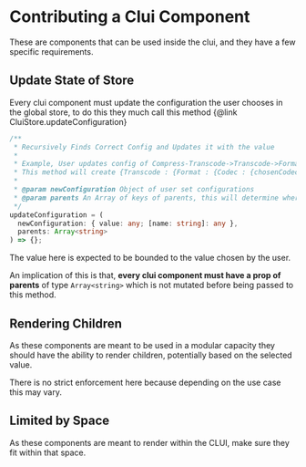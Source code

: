 # Contributing a Clui Component

These are components that can be used inside the clui, and they have a few specific requirements.

## Update State of Store

Every clui component must update the configuration the user chooses in the global store, to do this they much call this method {@link CluiStore.updateConfiguration}

```ts
/**
 * Recursively Finds Correct Config and Updates it with the value
 *
 * Example, User updates config of Compress-Transcode->Transcode->Format->Codec is AVI
 * This method will create {Transcode : {Format : {Codec : {chosenCodec : "AVI"}}}}
 *
 * @param newConfiguration Object of user set configurations
 * @param parents An Array of keys of parents, this will determine where the object is updated
 */
updateConfiguration = (
  newConfiguration: { value: any; [name: string]: any },
  parents: Array<string>
) => {};
```

The value here is expected to be bounded to the value chosen by the user.

An implication of this is that, **every clui component must have a prop of parents** of type `Array<string>` which is not mutated before being passed to this method.

## Rendering Children

As these components are meant to be used in a modular capacity they should have the ability to render children, potentially based on the selected value.

There is no strict enforcement here because depending on the use case this may vary.

## Limited by Space

As these components are meant to render within the CLUI, make sure they fit within that space.
